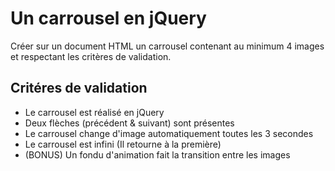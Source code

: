 # Un carrousel en jQuery

Créer sur un document HTML un carrousel contenant au minimum 4 images et respectant les critères de validation.

## Critéres de validation

* Le carrousel est réalisé en jQuery
* Deux flèches (précédent & suivant) sont présentes
* Le carrousel change d'image automatiquement toutes les 3 secondes
* Le carrousel est infini (Il retourne à la première)
* (BONUS) Un fondu d'animation fait la transition entre les images

